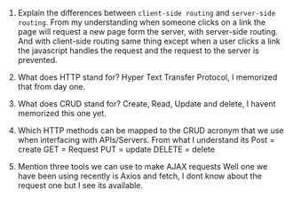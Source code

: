 1.  Explain the differences between `client-side routing` and `server-side routing`.
From my understanding when someone clicks on a link the page will request a new page form the server, with server-side routing.
And with client-side routing same thing except when a user clicks a link the javascript handles the request and the request to the server is prevented.

2.  What does HTTP stand for?
Hyper Text Transfer Protocol, I memorized that from day one.

3.  What does CRUD stand for?
Create, Read, Update and delete, I havent memorized this one yet.

4.  Which HTTP methods can be mapped to the CRUD acronym that we use when interfacing with APIs/Servers.
From what I understand its 
Post = create
GET = Request
PUT = update
DELETE = delete

5.  Mention three tools we can use to make AJAX requests
Well one we have been using recently is Axios and fetch, I dont know about the request one but I see its available.